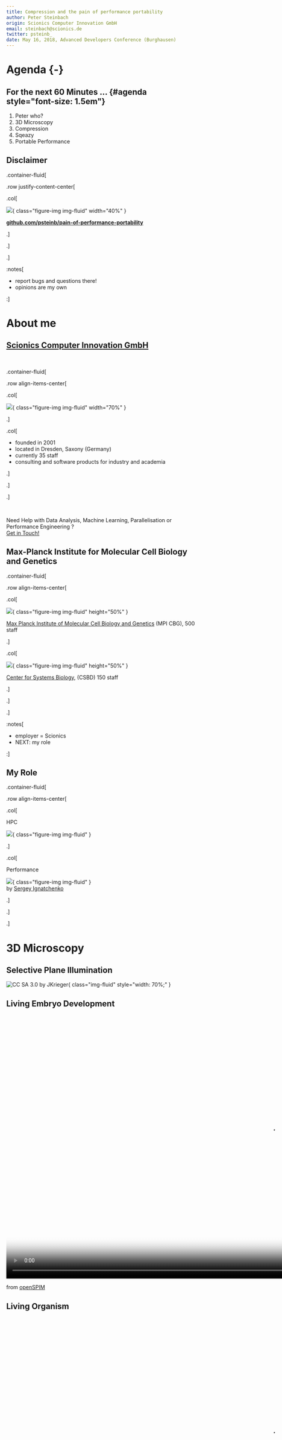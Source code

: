 ```yaml
---
title: Compression and the pain of performance portability
author: Peter Steinbach
origin: Scionics Computer Innovation GmbH
email: steinbach@scionics.de
twitter: psteinb_
date: May 16, 2018, Advanced Developers Conference (Burghausen)
---
```


# Agenda {-}

## For the next 60 Minutes ... {#agenda style="font-size: 1.5em"}

1. Peter who?
2. 3D Microscopy
4. Compression
5. Sqeazy
6. Portable Performance


## Disclaimer

.container-fluid[

.row justify-content-center[

  .col[

![](img/opensource-550x475.png){ class="figure-img img-fluid" width="40%" }  

**[github.com/psteinb/pain-of-performance-portability](https://github.com/psteinb/pain-of-performance-portability)**


  .]

.]

.]


:notes[

- report bugs and questions there!
- opinions are my own

:]


# About me

## [Scionics Computer Innovation GmbH](https://www.scionics.de)

&nbsp;

.container-fluid[

.row align-items-center[

.col[

![](img/scionics_main_logo.png){ class="figure-img img-fluid" width="70%" }

.]

.col[

- founded in 2001
- located in Dresden, Saxony (Germany)
- currently 35 staff
- consulting and software products for industry and academia

.]

.]

.]


&nbsp;

Need Help with Data Analysis, Machine Learning, Parallelisation or Performance Engineering ?   
[Get in Touch!](mailto:steinbach@scionics.de)


## Max-Planck Institute for Molecular Cell Biology and Genetics

.container-fluid[

.row align-items-center[

.col[

![](img/800px-MPI-CBG_building_outside_4pl.jpg){ class="figure-img img-fluid" height="50%" }  

[Max Planck Institute of Molecular Cell Biology and Genetics](https://www.mpi-cbg.de) (MPI CBG), 500 staff

.]

.col[

![](img/csbdbuilding.jpg){ class="figure-img img-fluid" height="50%" }  

[Center for Systems Biology](http://www.csbdresden.de/), (CSBD) 150 staff

.]

.]

.]


:notes[

- employer = Scionics
- NEXT: my role

:]


## My Role

.container-fluid[

.row align-items-center[

.col[

HPC  

![](img/madmax_high_800h.jpg){ class="figure-img img-fluid" }  

.]

.col[

Performance  

![](img/premature-optimisation.png){ class="figure-img img-fluid" }  
by [Sergey Ignatchenko](http://ithare.com/c-performance-common-wisdoms-and-common-wisdoms/) 

.]

.]

.]


# 3D Microscopy

## Selective Plane Illumination

![CC SA 3.0 by [JKrieger](https://commons.wikimedia.org/wiki/File:Spim_prinziple_en.svg)](img/Spim_prinziple_en.svg){ class="img-fluid" style="width: 70%;" } 

## Living Embryo Development

<video width="1400" poster="video/Drosophila_Embryogenesis_beads_removed.png" controls loop>
<source src="video/Drosophila_Embryogenesis_beads_removed.webm" type='video/webm; codecs="vp8.0, vorbis"'> 
<source src="video/Drosophila_Embryogenesis_beads_removed.mp4" type='video/mp4'>
<p>Movie does not work! Sorry!</p>
</video>

from [openSPIM](http://openspim.org/Gallery)


## Living Organism 

<video width="1400" poster="video/developing-drosophila-neuronal-cells.png" controls loop>
<source src="video/developing-drosophila-neuronal-cells.webm" type='video/webm; codecs="vp8.0, vorbis"'> 
<!-- <source src="video/Drosophila_Embryogenesis_beads_removed.mp4" type='video/mp4'> -->
<p>Movie does not work! Sorry!</p>
</video>

from [A. Bassi et al, Optical tomography complements light sheet microscopy for in toto imaging of zebrafish development](http://dev.biologists.org/content/142/5/1016)

## Innovation = Challenges

.container-fluid[

.row align-items-top[

.col[

Commercial : [Zeiss Lightsheet Z1](https://www.zeiss.com/microscopy/us/products/imaging-systems/lightsheet-z-1.html)

.]

.col[

Custom : [Xscope](https://www.mpi-cbg.de/research-groups/current-groups/gene-myers/projects/microscope-development/) by Nicola Maghelli et al (MPI CBG)

.]

.]

.]

.container-fluid[

.row align-items-center[

.col[

![](img/Zeiss_Lightsheet_Z1_600p-cropped.jpg){ class="img-fluid" style="width: 90%;" }  

.]

.col[

![](img/xscope_schematic.png){ class="img-fluid" style="width: 90%;" }  

.]

.]

.]

.container-fluid[

.row align-items-top[

.col[

[120-240 MB/s for 24/7]{.class class="fragment highlight-green" style="font-size: 1.5em"}

.]

.col[

[500-1024 MB/s for 24/7]{.class class="fragment highlight-red" style="font-size: 1.5em"}

.]

.]

.]

:notes[

- custom: 48-86 TB/day
- custom: 1.2-2.5 PB/month

:]


## Big Data! { data-background-image="img/1280px-Panic_button.jpg" }

by [John](https://commons.wikimedia.org/wiki/File:Panic_button.jpg), CC BY-SA 2.0


# Compression

## Lempel–Ziv–Welch Algorithm

- dictionary based losslessl compression
- at the heart of many compression algorithms today
- DEFLATE = LZW + huffman encoding
- ZIP, PNG, TIFF ...


## Example

```{style="font-size: 1.25em"}
TOBEORNOTTOBEORTOBEORNOT#
```

. . . 

&nbsp;

.container-fluid[

.row align-items-top[

.col[

- alphabet of 26+1 characters  
(capital letters + stop code #) 
- alphabet can be represented by $2^5$ values


.]

.col[


```
'#' : 0x0 {0}
'A' : 0x1 {1}
'B' : 0x2 {2}
...
'Z' : 0x1a {26}
```

.]

.]

.]


## LZW 1

```{style="font-size: 1.25em"}
TOBEORNOTTOBEORTOBEORNOT#
^
```

&nbsp;

.container-fluid[

.row align-items-center[

.col[

- TO unknown, add to dict
- T known, emit 20

.]

.col[

written:

```
{20}
```

dictionary:

```
'#'  : 0x0  {0}
'A'  : 0x1  {1}
...
'T'  : 0x14 {20}
...
'Z'  : 0x1a {26}
'TO' : 0x1b {27}
```

.]

.]

.]

## LZW 2

```{style="font-size: 1.25em"}
TOBEORNOTTOBEORTOBEORNOT#
 ^
```

&nbsp;

.container-fluid[

.row align-items-center[

.col[

- OB unknown, add to dict
- O known, emit 15

.]

.col[

written:

```
{20}{15}
```

dictionary:

```
'#'  : 0x0  {0}
'A'  : 0x1  {1}
...
'T'  : 0x14 {20}
...
'TO' : 0x1b {27}
'OB' : 0x1c {28}
```

.]

.]

.]

## LZW 3

```{style="font-size: 1.25em"}
TOBEORNOTTOBEORTOBEORNOT#
  ^
```

&nbsp;

.container-fluid[

.row align-items-center[

.col[

- BE unknown, add to dict
- B known, emit 2

.]

.col[

written:

```
{20}{15}{2}
```

dictionary:

```
'#'  : 0x0  {0}
'A'  : 0x1  {1}
...
'B'  : 0x2  {2}
...
'OB' : 0x1c {28}
'BE' : 0x1d {29}
```

.]

.]

.]

## LZW 4

```{style="font-size: 1.25em"}
TOBEORNOTTOBEORTOBEORNOT#
   ^
```

&nbsp;

.container-fluid[

.row align-items-center[

.col[

- EO unknown, add to dict
- E known, emit 5

.]

.col[

written:

```
{20}{15}{2}{5}
```

dictionary:

```
'#'  : 0x0  {0}
'A'  : 0x1  {1}
...
'E'  : 0x5  {5}
...
'BE' : 0x1d {29}
'EO' : 0x1e {30}
```

.]

.]

.]

## LZW 10

```{style="font-size: 1.25em"}
TOBEORNOTTOBEORTOBEORNOT#
         ^
```

&nbsp;

.container-fluid[

.row align-items-center[

.col[

- TOB unknown, add to dict
- TO known, emit 27
- [1 symbol, 2 characters]{.class class="fragment highlight-red"}

.]

.col[

written:

```
{20}{15}{2}{5}{15}{18}{14}{15}{20}{27}
```

dictionary:

```
'#'  : 0x0  {0}
'A'  : 0x1  {1}
...
'TE' : 0x1b {27}
...
'TT' : 0x23 {35}
'TOB': 0x24 {36}
```

.]

.]

.]

## LZW Final

```
TOBEORNOTTOBEORTOBEORNOT#
{20}{15}{2}{5}{15}{18}{14}{15}{20}{27}{29}{31}{36}{30}{32}{34}{0}
```

. . . 

&nbsp;

.container-fluid[

.row align-items-top[

.col-8[

- original:  
25 symbols × 5 b/symbol = 125 b
- encoded :  
(6 codes × 5 b/code) + (11 codes × 6 b/code) = **96 b**


.]

.col-4[

```
'#'  : 0x0  {0}
'A'  : 0x1  {1}
...
'EOR': 0x28 {40}
'RNO': 0x29 {41}
```

.]

.]

.]


## LZ4 and friends

- upspur of new and fast compression libraries in the last years
    + lz4 by Yann Collet
    + zstd by Yann Collet (Facebook)
    + [brotli](https://github.com/google/brotli) by google
    ...
    
[![quixdb.github.io/squash-benchmark](img/squash-comparison.png)](https://quixdb.github.io/squash-benchmark/)

:notes[

- squash: largest dataset = 95MB text

:]
  
## On our 16bit data?

lz4
```
/dev/shm $ time lz4 spim_sample.tif                              
Compressed filename will be : mit_sample.tif.lz4 
Compressed 423637504 bytes into 302613798 bytes ==> 71.43%                     
lz4 spim_sample.tif  1.28s user 0.18s system 99% cpu 1.470 total
```
405MB file, 289MB encoded, [316 MB/s]{.class class="fragment highlight-red"}  ingest


. . .

&nbsp;

zstd
```
/dev/shm $ time zstd spim_sample.tif
mit_sample.tif       : 44.11%   (423637504 => 186867090 bytes, mit_sample.tif.zst) 
zstd spim_sample.tif  3.96s user 0.16s system 104% cpu 3.936 total
```
405MB file, 179MB encoded, [102 MB/s]{.class class="fragment highlight-red"} ingest


:notes[

- speed versus compression ratio trade-off
- requirements are high!
- 16bit data (yields gaps)
- NEXT: compression+preprocessing

:]


# [Sqeazy](https://sqeazy.github.io)

## Requirements for [sqeazy.github.io](https://sqeazy.github.io)

.container-fluid[

.row justify-content-center[

  .col[

- provide compression at 500 MB/s or more
- target:
    + lossless: 3x or more
    + lossy: 10x or more
- flexible pipeline definition
- support video codecs ([x264](https://www.videolan.org/developers/x264.html), [x265](http://x265.readthedocs.io/en/default/))
- support community file formats like [HDF5](https://www.hdfgroup.com)
    
  .]

.col[

- support 16 and 8-bit data types
- multi-core
- x86
- Linux, macOS and _Win7_
- redistributable binary
- interface to Java

.]


.]

.]

. . . 


[**Good Luck!**]{.class style="font-size: 1.5em; color: yellow;"}


:notes[

- NEXT: why pipelines?

:]


## Bitshuffle

Original (6 pixel values of 16 bit)

```
                9                 1                 2                12             56013             36742
00000000 00001001 00000000 00000001 00000000 00000010 00000000 00001100 11011010 11001101 10001111 10000110
```

Bitplane 0

```
                9                 1                 2                12             56013             36742
00000000 00001001 00000000 00000001 00000000 00000010 00000000 00001100 11011010 11001101 10001111 10000110
^                 ^                 ^                 ^                 ^                 ^
-> 000011
```

Bitplane 15

```
                9                 1                 2                12             56013             36742
00000000 00001001 00000000 00000001 00000000 00000010 00000000 00001100 11011010 11001101 10001111 10000110
                ^                 ^                 ^                 ^                 ^                 ^
-> 110010
```


    

## Pipelining

On the command-line:

```
$ sqy encode -p 'bitswap1->lz4' my.tif
```

From Java:

```
final Pointer<Byte> bPipelineName = Pointer.pointerToCString("bitswap->lz4");
SqeazyLibrary.SQY_PipelineEncode_UI16(bPipelineName,lSourceBytes,
									  lSourceShape,3,
									  lCompressedBytes,lPointerToDestinationLength,
									  1)
```

Internal C++:

```
auto pipe = sqeazy::dynamic_pipeline<std::uint16_t>::from_string("bitswap1->lz4");
char* encoded_end = pipe.encode(input.data(),
                                encoded.data(),
                                shape);
```

original: 140MB, lz4-only: 114MB, bitshuffle+lz4: 60MB

:notes[

- pipelines important to reshape/filter data
 

:]


## Sqeazy Pipelines

```
template <
    typename raw_t,
    template<typename = raw_t> class filter_factory_t = default_filter_factory,
    typename inbound_sink_factory_t = default_sink_factory<raw_t>,
    typename optional_tail_factory_t = void
    >
  struct dynamic_pipeline
{

    std::vector<std::shared_ptr<base_stage<raw_t> > > stages;

}
```

:notes[

- 1st try: static pipelines with Boost.MTL
- pipeline object checks if stages fit
- KISS
- NEXT: Temporaries

:]


## A Need for Temporaries?

```
out_type* dynamic_pipeline::encode(const in_type* raw, out_type* encoded, shape_t shape){

   header_t hdr(in_type(), shape, this->name());
   char* start_here = std::copy(hdr.c_str(),hdr.c_str()+hdr.size(),
                                    static_cast<char*>(encoded));
                                    
   for( stage_t stage : stages ){
   
        stage.encode(raw,encoded,shape);
        std::swap(raw,encoded);
   
   }

}
```

:notes[

- rough draft of core functionality
- problem: output never of constant size 
( encoder overhead, meta data )
- allocating temporaries consumes resources

:]


## Latency Hiding

```
template <typename T>
using unique_array = std::unique_ptr<T[], boost::alignment::aligned_delete>;

out_type* dynamic_pipeline::encode(const in_type* raw, out_type* encoded, shape_t shape){

   std::future<unique_array<incoming_t>> temp = std::async(make_aligned<incoming_t>,
                                                           std::size_t(32),
                                                           scratchpad_bytes);

   header_t hdr(in_type(), shape, this->name());
   char* start_here = std::copy(hdr.c_str(),hdr.c_str()+hdr.size(),
                                    static_cast<char*>(encoded));
   
   encoded = temp.get();
   for( int s = 0; s< stages.size();++s){
   
        stage.encode(raw,encoded,shape);
        std::swap(raw,encoded);
   
   }

}
```

:notes[

- overhead of allocations mitigated
- pipeline that does nothing ~ memcpy speed
- HERE: coding with performance
- NEXT: performance

:]


# Portable Performance

## Perspectives and illusions

.container-fluid[

.row align-items-center[

  .col[

![[My Wife and My Mother-in-Law](https://commons.wikimedia.org/wiki/File:My_Wife_and_My_Mother-in-Law.jpg)](img/737px-My_Wife_and_My_Mother-in-Law.jpg){ class="img-fluid" style="width: 60%;" }
   
  .]

.col[

Portable Performance as **same performance on every system** is [impossible]{.class class="fragment highlight-red"}  

- cache level volume(s) depends on price
- memory system changes (bytes per flops)
- clock counts, turbo boosts
- instruction sets available
- installed runtime library versions

.]

.]

.]

:notes[

- ignore real-time hardware for now
- focus on x86
- very hardware centered view
- domain metrics *often* less sensitive
- NEXT: way out

:]


## Manage Expectations


.container-fluid[

.row align-items-center[

  .col[

![CC0](img/expectations.jpg){ class="img-fluid" style="width: 60%;" }
   
  .]

.col[

**Honest Performance**

- communicate hardware requirements
- speak in units of the domain  
(e.g. images per second, pixels per second)
- give ranges  
(e.g. algorithm can compress from 0.95 to 3x on our test data) 
- provide reproducible benchmarks  
(at best which can be run by user)

.]

.]

.]


## Adaptive Algorithms?

.container-fluid[

.row align-items-center[

  .col[

![[CC0](https://commons.wikimedia.org/wiki/File:%22USE_PROPER_TOOLS_FOR_THE_JOB_-_TAKE_CARE_OF_THEM%22_-_NARA_-_515954.jpg)](img/proper_tools.jpg){ class="img-fluid" style="width: 60%;" }
   
  .]

.col[


From [blosc tutorial](http://python-blosc.blosc.org/tutorial.html#fine-tuning-compression-parameters):

> Often the L2 cache size (e.g. 256kB for an Intel Haswell) is a good starting point for optimization.



.]

.]

.]

:notes[

- user based blocksize setting not necessary
- implementations should be clever enough
- NEXT: compass

:]


## [compass](https://github.com/psteinb/compass)

.container-fluid[

.row align-items-top[

  .col[

- single-header library (thanks to [pcpp](https://github.com/ned14/pcpp))
- easy drop-in to your project
- detect hardware features at runtime
   
  .]

.col[

- detect (some) compile-time features
- enables sensible hardware specific defaults
- no dependencies

.]

.]

.]

&nbsp;

![[github.com/psteinb/compass](https://github.com/psteinb/compass)](img/compass-repo.png){ class="img-fluid" style="width: 80%;" }


## compass features

``` {#staticexample .line-numbers data-highlight-lines="2"}
static const bool has_sse2 = compass::compiletime::has&lt;compass::feature::sse2>::value);
if(has_sse2)
{
  do_magic_with_sse2();
}
```

``` {#runtimeexample .line-numbers data-highlight-lines="2"}
auto has_avx2 = compass::runtime::has(compass::feature::avx2());
if(has_avx2)
{
  do_magic_with_avx2();
}
```

. . .

``` {#l2example .line-numbers}
auto L2_in_kb = compass::runtime::size::cache::level(2);
foo.set_blocksize(L2_in_kb*.75)
```



## compass benchmark{#compassbench style="font-size: 1.5em"}

```{#compassbench .line-numbers}
Run on (4 X 3600 MHz CPU s)
2018-05-14 17:37:29
***WARNING*** CPU scaling is enabled, the benchmark real time ...
--------------------------------------------------------------
Benchmark                       Time           CPU Iterations
--------------------------------------------------------------
BM_compass_sse4_1              31 ns         31 ns   22705074
BM_cpu_features_sse4_1        242 ns        241 ns    2870098
```

&nbsp;

Competition ([google/cpu_features](https://github.com/google/cpu_features)) is hard, but not unbeatable! 


## compass lessons learned {#compassbench style="font-size: 1.5em"}

- gcc/clang yield similar APIs (good!)
- MSVC hard to control target hardware
- MSVC hardly communicates compile targets in preprocessor flags
- what the intel manual says != reality in many cases (detecting physical cores)
- would love to see more C++ introspection activity (free memory, current CPU load)

<!-- ## Background estimation -->

<!-- 1. estimate median and variance of noise -->
<!-- 2. reduce all pixels by (mean+1*variance) -->
<!-- 3. clamp all negative intensities to 0 -->

<!-- ** how many samples to collect for median/variance ? ** -->

<!-- :notes[ -->

<!-- - algorithm provides minimal loss -->
<!-- - can boost compression ratio to 15x -->
<!-- - options: fixed number of pixels, adapt to host at runtime -->
<!-- - NEXT: compass -->

<!-- :] -->

:notes[

- good infrastructure
- NEXT: good tools, parallelisation techniques

:]



## parallelisation

.container-fluid[

.row align-items-center[

  .col[

![](img/art_of_concurrency.jpg){ class="img-fluid" style="width: 60%;" }  

  .]

  .col[
  
  > Always prefer implicit over explicit parallelisation techniques.
  >
  > [Clay Breshears, The Art of Concurrency, O'Reilly, 2009]{.class style="font-size: .75em"}

  .]

.]

.]

:notes[

- exclude library based solutions:
Intel TBB, OpenCL, ...

:]

## state of cross-platform implicit concurrency in C++ {#parallelcompare style="font-size: 1.5em"}

&nbsp;

.container-fluid[

.row align-items-center[

  .col[

**OpenMP**

- [gcc 4+]{.class style="color: green"}
- [clang 4+]{.class style="color: green"}
- [MSVC 2]{.class style="color: red"}

  .]

  .col[
  
**C++17 parallel TS**

- [gcc ??]{.class style="color: red"}
- [clang ??]{.class style="color: red"}
- [MSVC]{.class style="color: green"}

  .]

.]

.]


## Code Bloat with C++17 ?

```
std::vector<T> a(size), b(size);

#pragma omp parallel for num_threads(n) static(chunksize=42)
for(int i = 0;i < size;++i)
    a[i] = foo(b[i]);
```

```
std::transform( std::par, b.cbegin(), b.cend(),
                          a.begin(), 
                          []( auto & el){ return foo(el);} 
              );
```

&nbsp; 

Executors in C++20?

:notes[

- convert top openmp code to bottom C++17?!

:]


# Summary

## Performance Portability? {#summary style="font-size: 1.5em"}

- compression is a must have for 21st century science and data services

- Modern C++11/14/17 is the goto tool for high performance applications

- Ecosystem needs more flexible tooling to adapt to ever changing hardware

&nbsp;

**C++ needs to come with it's own portable batteries!**


# Backup 

## Better Compression with video codecs?

![](img/ffmpeg_cpugpu_video_codecs_sdk.svg){ width=60% }

[P Steinbach, High-bandwidth 3D Image Compression to Boost Predictive Life Sciences, 2017](https://psteinb.github.io/gtc2017/#/)


## [perf](https://perf.wiki.kernel.org/index.php/Main_Page) Reloaded with [FlameGraphs](https://github.com/brendangregg/FlameGraph)


.container-fluid[

.row align-items-center[

  .col-8[


```
$ perf record -g ./my-slow-binary
[ perf record: Woken up 1 times to write data ]
[ perf record: Captured and wrote 0.023 MB perf.data (75 samples) ]
$ perf script > out.perf
$ ./stackcollapse-perf.pl out.perf > out.folded
$ ./flamegraph.pl out.folded > perf_samples.svg
```

  .]

  .col-4[

  - visualisation technique conceived by [Brendan Gregg](https://github.com/brendangregg) (Netflix)
  - seamless integration into perf, dtrace, systemtap, XCode Instruments, Lightweight Java Profiler, Microsoft Visual Studio profiles, ...
  - based on collected counter samples and the stacktrace they were collected in
  
  .]

.]

.]


## Sqeazy Encoding [as FlameGraph](img/sqy-encode.svg)

.container-fluid[

.row align-items-center[

  .col[
  
  <object type="image/svg+xml" data="img/sqy-encode.svg" width="90%">
  Your browser does not support SVG
  </object>

  .]

.]

.]


.container-fluid[

.row align-items-start[

  .col[

  - (x axis) current stack level in alphabetical order  
  
  .]

  .col[
  
  - (y axis) number of samples in that stacktrace level

  .]

.]

.]

:notes[

- alphetical ordering inside each stacktrace level

:]


## flamegraphs on Windows


.container-fluid[

.row align-items-center[

  .col[

![from [Bruce Dawsons Blog](https://randomascii.wordpress.com/2016/09/05/etw-flame-graphs-made-easy/)](img/uiforetw.png){ class="img-fluid" style="width: 90%;" }
  
  .]

  .col[

  - based on Event Tracing for Windows  
  - [UIforETW](https://github.com/google/UIforETW) to collect traces
  - very versatile profiler (all system, process-only)
  - can show much more information than flamegraphs

  .]

.]

.]

